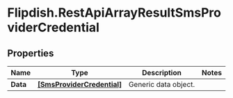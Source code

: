 # Flipdish.RestApiArrayResultSmsProviderCredential

## Properties

Name | Type | Description | Notes
------------ | ------------- | ------------- | -------------
**Data** | [**[SmsProviderCredential]**](SmsProviderCredential.md) | Generic data object. | 


